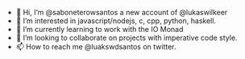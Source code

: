 - 👋 Hi, I’m @saboneterowsantos a new account of @lukaswilkeer
- 👀 I’m interested in javascript/nodejs, c, cpp, python, haskell.
- 🌱 I’m currently learning to work with the IO Monad
- 💞️ I’m looking to collaborate on projects with imperative code style.
- 📫 How to reach me @luakswdsantos on twitter.

<!---
saboneterowsantos/saboneterowsantos is a ✨ special ✨ repository because its `README.md` (this file) appears on your GitHub profile.
You can click the Preview link to take a look at your changes.
--->
